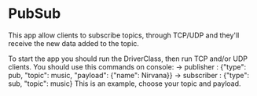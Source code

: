 # PubSub
This app allow clients to subscribe topics, through TCP/UDP and they'll receive the new data added to the topic.

To start the app you should run the DriverClass, then run TCP and/or UDP clients. You should use this commands on console: 
-> publisher : {"type": pub, "topic": music, "payload": {"name": Nirvana}}
-> subscriber : {"type": sub, "topic": music}
This is an example, choose your topic and payload.
